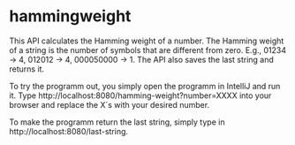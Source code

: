 # hammingweight

This API calculates the Hamming weight of a number. The
Hamming weight of a string is the number of symbols that are different from zero. E.g.,
01234 → 4, 012012 → 4, 000050000 → 1. The API also saves the last string and
returns it.

To try the programm out, you simply open the programm in IntelliJ and run it. Type http://localhost:8080/hamming-weight?number=XXXX into your browser and replace the X´s with your desired number.

To make the programm return the last string, simply type in http://localhost:8080/last-string.

